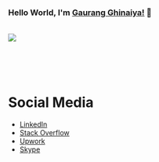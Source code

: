 ### Hello World, I'm [Gaurang Ghinaiya!](https://nexios.in/) 👋 

<br />
<img align="center" src="https://github-readme-stats.vercel.app/api?username=gaurangghinaiya&show_icons=true&include_all_commits=true&theme=dark"/>
<br />
<br />
<br />
<br />
<br />

# Social Media
- [LinkedIn](https://www.linkedin.com/in/gaurangghinaiya/)
- [Stack Overflow](https://stackoverflow.com/users/4799822/gaurang-ghinaiya)
- [Upwork](https://stackoverflow.com/users/4799822/gaurang-ghinaiya)
- [Skype](https://join.skype.com/invite/pCdrLHl3tNJc)
